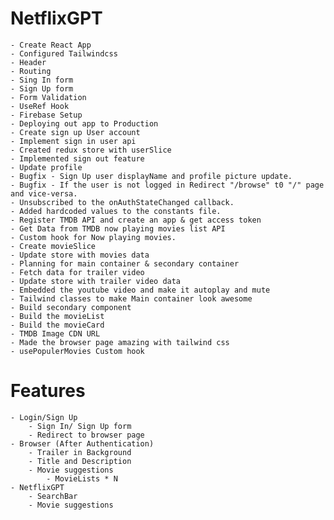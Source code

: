 # NetflixGPT

    - Create React App
    - Configured Tailwindcss
    - Header
    - Routing
    - Sing In form
    - Sign Up form
    - Form Validation
    - UseRef Hook
    - Firebase Setup
    - Deploying out app to Production
    - Create sign up User account
    - Implement sign in user api
    - Created redux store with userSlice
    - Implemented sign out feature
    - Update profile
    - Bugfix - Sign Up user displayName and profile picture update.
    - Bugfix - If the user is not logged in Redirect "/browse" t0 "/" page and vice-versa.
    - Unsubscribed to the onAuthStateChanged callback.
    - Added hardcoded values to the constants file.
    - Register TMDB API and create an app & get access token
    - Get Data from TMDB now playing movies list API 
    - Custom hook for Now playing movies.
    - Create movieSlice
    - Update store with movies data
    - Planning for main container & secondary container
    - Fetch data for trailer video
    - Update store with trailer video data
    - Embedded the youtube video and make it autoplay and mute
    - Tailwind classes to make Main container look awesome
    - Build secondary component
    - Build the movieList
    - Build the movieCard
    - TMDB Image CDN URL
    - Made the browser page amazing with tailwind css
    - usePopulerMovies Custom hook
# Features
    - Login/Sign Up
        - Sign In/ Sign Up form
        - Redirect to browser page
    - Browser (After Authentication)
        - Trailer in Background
        - Title and Description
        - Movie suggestions
            - MovieLists * N
    - NetflixGPT
        - SearchBar
        - Movie suggestions